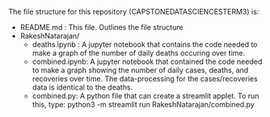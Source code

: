 The file structure for this repository (CAPSTONEDATASCIENCESTERM3) is:

* README.md : This file. Outlines the file structure
* RakeshNatarajan/
  * deaths.ipynb : A jupyter notebook that contains the code needed to make a graph of the number of daily deaths occuring over time.
  * combined.ipynb: A jupyter notebook that contained the code needed to make a graph showing the number of daily cases, deaths, and recoveries over time. The data-processing for the cases/recoveries data is identical to the deaths.
  * combined.py: A python file that can create a streamlit applet. To run this, type: python3 -m streamlit run RakeshNatarajan/combined.py
